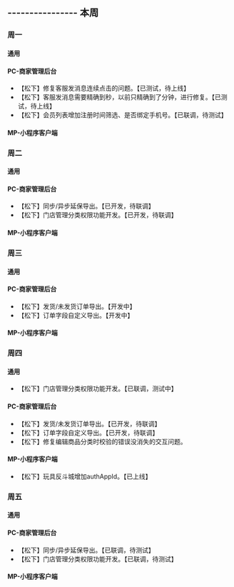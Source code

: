 ## ---------------- 本周

### 周一
#### 通用
#### PC-商家管理后台
* 【松下】修复客服发消息连续点击的问题。【已测试，待上线】
* 【松下】客服发消息需要精确到秒，以前只精确到了分钟，进行修复。【已测试，待上线】
* 【松下】会员列表增加注册时间筛选、是否绑定手机号。【已联调，待测试】
#### MP-小程序客户端

### 周二
#### 通用
#### PC-商家管理后台
* 【松下】同步/异步延保导出。【已开发，待联调】
* 【松下】门店管理分类权限功能开发。【已开发，待联调】
#### MP-小程序客户端

### 周三
#### 通用
#### PC-商家管理后台
* 【松下】发货/未发货订单导出。【开发中】
* 【松下】订单字段自定义导出。【开发中】
#### MP-小程序客户端

### 周四
#### 通用
* 【松下】门店管理分类权限功能开发。【已联调，测试中】
#### PC-商家管理后台
* 【松下】发货/未发货订单导出。【已开发，待联调】
* 【松下】订单字段自定义导出。【已开发，待联调】
* 【松下】修复编辑商品分类时校验的错误没消失的交互问题。
#### MP-小程序客户端
* 【松下】玩具反斗城增加authAppId。【已上线】

### 周五
#### 通用
#### PC-商家管理后台
* 【松下】同步/异步延保导出。【已联调，待测试】
* 【松下】门店管理分类权限功能开发。【已联调，待测试】
#### MP-小程序客户端
